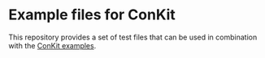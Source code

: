 # Example files for ConKit

This repository provides a set of test files that can be used in combination with the [ConKit examples](http://conkit.readthedocs.io/en/latest/examples.html).
